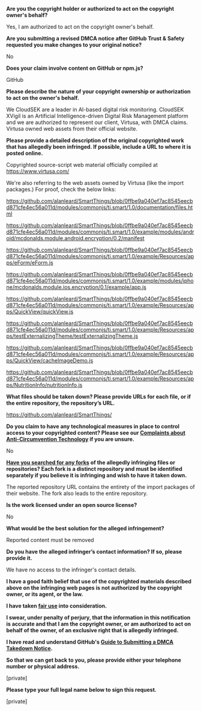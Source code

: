 **Are you the copyright holder or authorized to act on the copyright owner's behalf?**

Yes, I am authorized to act on the copyright owner's behalf.

**Are you submitting a revised DMCA notice after GitHub Trust & Safety requested you make changes to your original notice?**

No

**Does your claim involve content on GitHub or npm.js?**

GitHub

**Please describe the nature of your copyright ownership or authorization to act on the owner's behalf.**

We CloudSEK are a leader in AI-based digital risk monitoring. CloudSEK XVigil is an Artificial Intelligence-driven Digital Risk Management platform and we are authorized to represent our client, Virtusa, with DMCA claims. Virtusa owned web assets from their official website.

**Please provide a detailed description of the original copyrighted work that has allegedly been infringed. If possible, include a URL to where it is posted online.**

Copyrighted source-script web material officially compiled at https://www.virtusa.com/

We're also referring to the web assets owned by Virtusa (like the import packages.) For proof, check the below links:

https://github.com/alanleard/SmartThings/blob/0ffbe9a040ef7ac8545eecbd871cfe4ec56a011d/modules/commonjs/ti.smart/1.0/documentation/files.html

https://github.com/alanleard/SmartThings/blob/0ffbe9a040ef7ac8545eecbd871cfe4ec56a011d/modules/commonjs/ti.smart/1.0/example/modules/android/mcdonalds.module.android.encryption/0.2/manifest

https://github.com/alanleard/SmartThings/blob/0ffbe9a040ef7ac8545eecbd871cfe4ec56a011d/modules/commonjs/ti.smart/1.0/example/Resources/apps/eForm/eForm.js

https://github.com/alanleard/SmartThings/blob/0ffbe9a040ef7ac8545eecbd871cfe4ec56a011d/modules/commonjs/ti.smart/1.0/example/modules/iphone/mcdonalds.module.ios.encryption/0.1/example/app.js

https://github.com/alanleard/SmartThings/blob/0ffbe9a040ef7ac8545eecbd871cfe4ec56a011d/modules/commonjs/ti.smart/1.0/example/Resources/apps/QuickView/quickView.js

https://github.com/alanleard/SmartThings/blob/0ffbe9a040ef7ac8545eecbd871cfe4ec56a011d/modules/commonjs/ti.smart/1.0/example/Resources/apps/testExternalizingTheme/testExternalizingTheme.js

https://github.com/alanleard/SmartThings/blob/0ffbe9a040ef7ac8545eecbd871cfe4ec56a011d/modules/commonjs/ti.smart/1.0/example/Resources/apps/QuickView/cacheImageDemo.js

https://github.com/alanleard/SmartThings/blob/0ffbe9a040ef7ac8545eecbd871cfe4ec56a011d/modules/commonjs/ti.smart/1.0/example/Resources/apps/NutritionInfo/nutritionInfo.js

**What files should be taken down? Please provide URLs for each file, or if the entire repository, the repository’s URL.**

https://github.com/alanleard/SmartThings/

**Do you claim to have any technological measures in place to control access to your copyrighted content? Please see our <a href="https://docs.github.com/articles/guide-to-submitting-a-dmca-takedown-notice#complaints-about-anti-circumvention-technology">Complaints about Anti-Circumvention Technology</a> if you are unsure.**

No

**<a href="https://docs.github.com/articles/dmca-takedown-policy#b-what-about-forks-or-whats-a-fork">Have you searched for any forks</a> of the allegedly infringing files or repositories? Each fork is a distinct repository and must be identified separately if you believe it is infringing and wish to have it taken down.**

The reported repository URL contains the entirety of the import packages of their website. The fork also leads to the entire repository.

**Is the work licensed under an open source license?**

No

**What would be the best solution for the alleged infringement?**

Reported content must be removed

**Do you have the alleged infringer’s contact information? If so, please provide it.**

We have no access to the infringer's contact details.

**I have a good faith belief that use of the copyrighted materials described above on the infringing web pages is not authorized by the copyright owner, or its agent, or the law.**

**I have taken <a href="https://www.lumendatabase.org/topics/22">fair use</a> into consideration.**

**I swear, under penalty of perjury, that the information in this notification is accurate and that I am the copyright owner, or am authorized to act on behalf of the owner, of an exclusive right that is allegedly infringed.**

**I have read and understand GitHub's <a href="https://docs.github.com/articles/guide-to-submitting-a-dmca-takedown-notice/">Guide to Submitting a DMCA Takedown Notice</a>.**

**So that we can get back to you, please provide either your telephone number or physical address.**

[private]

**Please type your full legal name below to sign this request.**

[private]
